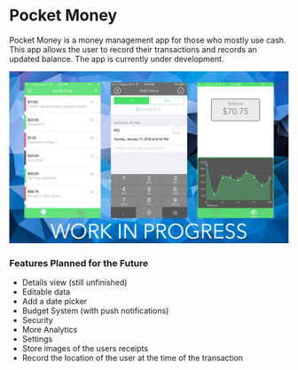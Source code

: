 # Pocket Money

Pocket Money is a money management app for those who mostly use cash. This app allows the user to record their transactions and records an updated balance. The app is currently under development.

![alt tag](https://raw.githubusercontent.com/BenEmdon/PocketMoney/master/WorkInProgressImage.jpg)

### Features Planned for the Future
  - Details view (still unfinished)
  - Editable data
  - Add a date picker
  - Budget System (with push notifications)
  - Security
  - More Analytics
  - Settings
  - Store images of the users receipts
  - Record the location of the user at the time of the transaction
